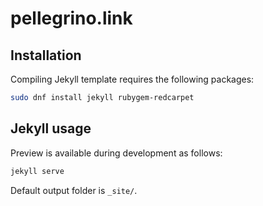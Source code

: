 # pellegrino.link

## Installation

Compiling Jekyll template requires the following packages:

```sh
sudo dnf install jekyll rubygem-redcarpet
```

## Jekyll usage

Preview is available during development as follows:

```sh
jekyll serve
```

Default output folder is `_site/`.

